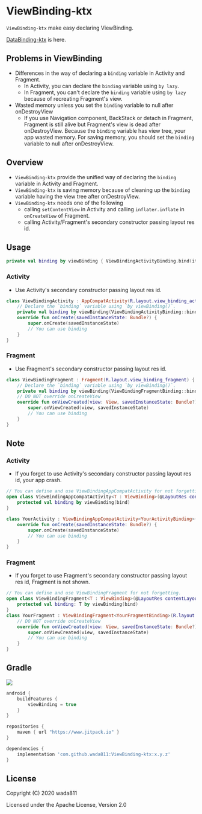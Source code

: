 ViewBinding-ktx
=====

`ViewBinding-ktx` make easy declaring ViewBinding.

[DataBinding-ktx](https://github.com/wada811/DataBinding-ktx) is here.

## Problems in ViewBinding
- Differences in the way of declaring a `binding` variable in Activity and Fragment.
    - In Activity, you can declare the `binding` variable using `by lazy`.
    - In Fragment, you can't declare the `binding` variable using `by lazy` because of recreating Fragment's view.
- Wasted memory unless you set the `binding` variable to null after onDestroyView
    - If you use Navigation component, BackStack or detach in Fragment, Fragment is still alive but Fragment's view is dead after onDestroyView.
      Because the `binding` variable has view tree, your app wasted memory.
      For saving memory, you should set the `binding` variable to null after onDestroyView.

## Overview
- `ViewBinding-ktx` provide the unified way of declaring the `binding` variable in Activity and Fragment.
- `ViewBinding-ktx` is saving memory because of cleaning up the `binding` variable having the view tree after onDestroyView.
- `ViewBinding-ktx` needs one of the following
    - calling `setContentView` in Activity and calling `inflater.inflate` in `onCreateView` of Fragment.
    - calling Activity/Fragment's secondary constructor passing layout res id.

## Usage 
```kotlin
private val binding by viewBinding { ViewBindingActivityBinding.bind(it) }
```
### Activity
- Use Activity's secondary constructor passing layout res id.
```kotlin
class ViewBindingActivity : AppCompatActivity(R.layout.view_binding_activity) {
    // Declare the `binding` variable using `by viewBinding()`.
    private val binding by viewBinding(ViewBindingActivityBinding::bind)
    override fun onCreate(savedInstanceState: Bundle?) {
        super.onCreate(savedInstanceState)
        // You can use binding
    }
}
```

### Fragment
- Use Fragment's secondary constructor passing layout res id.
```kotlin
class ViewBindingFragment : Fragment(R.layout.view_binding_fragment) {
    // Declare the `binding` variable using `by viewBinding()`.
    private val binding by viewBinding(ViewBindingFragmentBinding::bind)
    // DO NOT override onCreateView
    override fun onViewCreated(view: View, savedInstanceState: Bundle?) {
        super.onViewCreated(view, savedInstanceState)
        // You can use binding
    }
}
```


## Note
### Activity
- If you forget to use Activity's secondary constructor passing layout res id, your app crash.

```kotlin
// You can define and use ViewBindingAppCompatActivity for not forgetting.
open class ViewBindingAppCompatActivity<T : ViewBinding>(@LayoutRes contentLayoutId: Int, bind: (View) -> T) : AppCompatActivity(contentLayoutId) {
    protected val binding by viewBinding(bind)
}

class YourActivity : ViewBindingAppCompatActivity<YourActivityBinding>(R.layout.your_activity, YourActivityBinding::bind) {
    override fun onCreate(savedInstanceState: Bundle?) {
        super.onCreate(savedInstanceState)
        // You can use binding
    }
}
```

### Fragment
- If you forget to use Fragment's secondary constructor passing layout res id, Fragment is not shown.

```kotlin
// You can define and use ViewBindingFragment for not forgetting.
open class ViewBindingFragment<T : ViewBinding>(@LayoutRes contentLayoutId : Int, bind: (View) -> T) : Fragment(contentLayoutId) {
    protected val binding: T by viewBinding(bind)
} 
class YourFragment : ViewBindingFragment<YourFragmentBinding>(R.layout.your_fragment) {
    // DO NOT override onCreateView
    override fun onViewCreated(view: View, savedInstanceState: Bundle?) {
        super.onViewCreated(view, savedInstanceState)
        // You can use binding
    }
}
```

## Gradle

[![](https://jitpack.io/v/wada811/ViewBinding-ktx.svg)](https://jitpack.io/#wada811/ViewBinding-ktx)

```groovy
android {
    buildFeatures {
        viewBinding = true
    }
}

repositories {
    maven { url "https://www.jitpack.io" }
}

dependencies {
    implementation 'com.github.wada811:ViewBinding-ktx:x.y.z'
}
```

## License

Copyright (C) 2020 wada811

Licensed under the Apache License, Version 2.0
